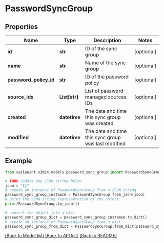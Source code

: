 # PasswordSyncGroup


## Properties

Name | Type | Description | Notes
------------ | ------------- | ------------- | -------------
**id** | **str** | ID of the sync group | [optional] 
**name** | **str** | Name of the sync group | [optional] 
**password_policy_id** | **str** | ID of the password policy | [optional] 
**source_ids** | **List[str]** | List of password managed sources IDs | [optional] 
**created** | **datetime** | The date and time this sync group was created | [optional] 
**modified** | **datetime** | The date and time this sync group was last modified | [optional] 

## Example

```python
from sailpoint.v2024.models.password_sync_group import PasswordSyncGroup

# TODO update the JSON string below
json = "{}"
# create an instance of PasswordSyncGroup from a JSON string
password_sync_group_instance = PasswordSyncGroup.from_json(json)
# print the JSON string representation of the object
print(PasswordSyncGroup.to_json())

# convert the object into a dict
password_sync_group_dict = password_sync_group_instance.to_dict()
# create an instance of PasswordSyncGroup from a dict
password_sync_group_from_dict = PasswordSyncGroup.from_dict(password_sync_group_dict)
```
[[Back to Model list]](../README.md#documentation-for-models) [[Back to API list]](../README.md#documentation-for-api-endpoints) [[Back to README]](../README.md)


